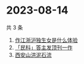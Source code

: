 # 2023-08-14

共 3 条

<!-- BEGIN -->
<!-- 最后更新时间 Mon Aug 14 2023 00:07:23 GMT+0800 (China Standard Time) -->

1. [作江浙沪独生女是什么体验](https://www.zhihu.com/search?q=%E4%BD%9C%E6%B1%9F%E6%B5%99%E6%B2%AA%E7%8B%AC%E7%94%9F%E5%A5%B3%E6%98%AF%E4%BB%80%E4%B9%88%E4%BD%93%E9%AA%8C)
1. [「民科」答主发顶刊一作](https://www.zhihu.com/search?q=%E3%80%8C%E6%B0%91%E7%A7%91%E3%80%8D%E7%AD%94%E4%B8%BB%E5%8F%91%E9%A1%B6%E5%88%8A%E4%B8%80%E4%BD%9C)
1. [西安山洪泥石流](https://www.zhihu.com/search?q=%E8%A5%BF%E5%AE%89%E5%B1%B1%E6%B4%AA%E6%B3%A5%E7%9F%B3%E6%B5%81)

<!-- END -->
